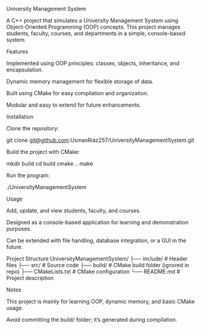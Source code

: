 University Management System

A C++ project that simulates a University Management System using Object-Oriented Programming (OOP) concepts. This project manages students, faculty, courses, and departments in a simple, console-based system.

Features

Implemented using OOP principles: classes, objects, inheritance, and encapsulation.

Dynamic memory management for flexible storage of data.

Built using CMake for easy compilation and organization.

Modular and easy to extend for future enhancements.

Installation

Clone the repository:

git clone git@github.com:UsmanRiaz257/UniversityManagementSystem.git


Build the project with CMake:

mkdir build
cd build
cmake ..
make


Run the program:

./UniversityManagementSystem

Usage

Add, update, and view students, faculty, and courses.

Designed as a console-based application for learning and demonstration purposes.

Can be extended with file handling, database integration, or a GUI in the future.

Project Structure
UniversityManagementSystem/
  ├── include/       # Header files
  ├── src/           # Source code
  ├── build/         # CMake build folder (ignored in repo)
  ├── CMakeLists.txt # CMake configuration
  └── README.md      # Project description

Notes

This project is mainly for learning OOP, dynamic memory, and basic CMake usage.

Avoid committing the build/ folder; it’s generated during compilation.
